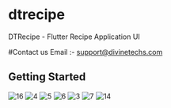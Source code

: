 # dtrecipe

DTRecipe - Flutter Recipe Application UI

#Contact us
 Email :- support@divinetechs.com

## Getting Started

![16](https://user-images.githubusercontent.com/96619781/177149951-fe39f348-45d4-41e5-83b9-bc32d378f0bd.png)
![4](https://user-images.githubusercontent.com/96619781/177149977-0dd63267-b510-4a91-b5d0-23c1e75949d5.png)
![5](https://user-images.githubusercontent.com/96619781/177149983-653a9303-fc72-4818-b5f3-1e5e14764669.png)
![6](https://user-images.githubusercontent.com/96619781/177149987-75fb9289-6358-41bc-8123-bd50ae6fee97.png)
![3](https://user-images.githubusercontent.com/96619781/177150001-5bfb05d8-436e-4125-8982-66f0a43a3895.png)
![7](https://user-images.githubusercontent.com/96619781/177150008-774ac719-6c73-46ea-ac58-5436e05d0851.png)
![14](https://user-images.githubusercontent.com/96619781/177150014-17fd8d99-be99-44c5-b828-7ce9abdfdbb4.png)
